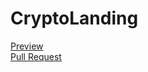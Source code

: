 # CryptoLanding
[Preview](https://sprynsian-yaroslav.github.io/CryptoLanding/)<br>
[Pull Request](https://github.com/sprynsian-yaroslav/CryptoLanding/pulls)
